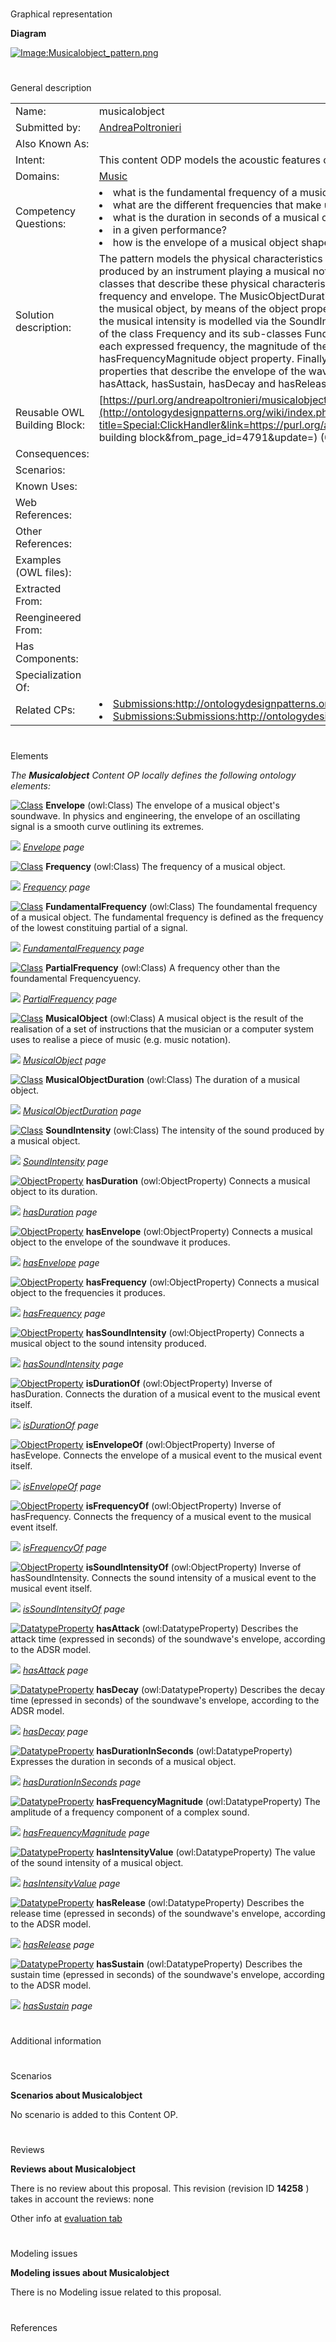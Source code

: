 # 

 Graphical representation



__Diagram__ 





[![Image:Musicalobject_pattern.png](./Musicalobject_pattern.png)](../Image/Musicalobject_pattern.png.md "Image:Musicalobject_pattern.png")





# 

 General description




|  |  |
| --- | --- |
|  Name:  |  musicalobject  |
|  Submitted by:  | [AndreaPoltronieri](../User/AndreaPoltronieri.md "User:AndreaPoltronieri")  |
|  Also Known As:  |  |
|  Intent:  |  This content ODP models the acoustic features of a music note played in a performance.  |
|  Domains:  | [Music](../Community/Music.md "Community:Music")  |
|  Competency Questions:  | <li>       what is the fundamental frequency of a musical object?      </li><li>       what are the different frequencies that make up the spectrum of a musical object?      </li><li>       what is the duration in seconds of a musical object      </li><li>       in a given performance?      </li><li>       how is the envelope of a musical object shaped?      </li> |
|  Solution description:  |  The pattern models the physical characteristics that can be extracted from the sound wave produced by an instrument playing a musical note. The MusicalObject class is connected to four classes that describe these physical characteristics, namely duration, sound intensity, frequency and envelope. The MusicObjectDuration class expresses the duration in seconds of the musical object, by means of the object property hasDurationInSeconds. In the same way, the musical intensity is modelled via the SoundIntensity class. Frequency is modelled by means of the class Frequency and its sub-classes FundamentalFrequency and PartialFrequency. For each expressed frequency, the magnitude of the frequency is also indicated using the hasFrequencyMagnitude object property. Finally, the Envelope class is connected to four object properties that describe the envelope of the waveform according to the ADSR model, namely hasAttack, hasSustain, hasDecay and hasRelease.  |
|  Reusable OWL Building Block:  | [https://purl.org/andreapoltronieri/musicalobject](http://ontologydesignpatterns.org/wiki/index.php?title=Special:ClickHandler&link=https://purl.org/andreapoltronieri/musicalobject&message=OWL building block&from_page_id=4791&update=)  (0)  |
|  Consequences:  |  |
|  Scenarios:  |  |
|  Known Uses:  |  |
|  Web References:  |  |
|  Other References:  |  |
|  Examples (OWL files):  |  |
|  Extracted From:  |  |
|  Reengineered From:  |  |
|  Has Components:  |  |
|  Specialization Of:  |  |
|  Related CPs:  | <li><a class="new" href="http://ontologydesignpatterns.org/wiki/index.php?title=Submissions:Http://ontologydesignpatterns.org/wiki/Submissions:Notepattern&amp;action=edit&amp;redlink=1" title="Submissions:Http://ontologydesignpatterns.org/wiki/Submissions:Notepattern (not yet written)">        Submissions:http://ontologydesignpatterns.org/wiki/Submissions:Notepattern       </a></li><li><a class="new" href="http://ontologydesignpatterns.org/wiki/index.php?title=Submissions:Submissions:http://ontologydesignpatterns.org/wiki/Submissions:Scorepart&amp;action=edit&amp;redlink=1" title="Submissions:Submissions:http://ontologydesignpatterns.org/wiki/Submissions:Scorepart (not yet written)">        Submissions:Submissions:http://ontologydesignpatterns.org/wiki/Submissions:Scorepart       </a></li> |



  





# 

 Elements



_The
 __Musicalobject__ 
 Content OP locally defines the following ontology elements:_ 





[![Class](./20px-Class.gif)](../Image/Class.gif.md "Class")
__Envelope__ 
 (owl:Class) The envelope of a musical object's soundwave. In physics and engineering, the envelope of an oscillating signal is a smooth curve outlining its extremes.
 
[![](./11px-ArrowRight.gif)](../Image/ArrowRight.gif.md "ArrowRight.gif")
_[Envelope](./Musicalobject/Envelope.md "Submissions:Musicalobject/Envelope") 
 page_ 



[![Class](./20px-Class.gif)](../Image/Class.gif.md "Class")
__Frequency__ 
 (owl:Class) The frequency of a musical object.
 
[![](./11px-ArrowRight.gif)](../Image/ArrowRight.gif.md "ArrowRight.gif")
_[Frequency](./Musicalobject/Frequency.md "Submissions:Musicalobject/Frequency") 
 page_ 



[![Class](./20px-Class.gif)](../Image/Class.gif.md "Class")
__FundamentalFrequency__ 
 (owl:Class) The foundamental frequency of a musical object. The fundamental frequency is defined as the frequency of the lowest constituing partial of a signal.
 
[![](./11px-ArrowRight.gif)](../Image/ArrowRight.gif.md "ArrowRight.gif")
_[FundamentalFrequency](./Musicalobject/FundamentalFrequency.md "Submissions:Musicalobject/FundamentalFrequency") 
 page_ 



[![Class](./20px-Class.gif)](../Image/Class.gif.md "Class")
__PartialFrequency__ 
 (owl:Class) A frequency other than the foundamental Frequencyuency.
 
[![](./11px-ArrowRight.gif)](../Image/ArrowRight.gif.md "ArrowRight.gif")
_[PartialFrequency](./Musicalobject/PartialFrequency.md "Submissions:Musicalobject/PartialFrequency") 
 page_ 



[![Class](./20px-Class.gif)](../Image/Class.gif.md "Class")
__MusicalObject__ 
 (owl:Class) A musical object is the result of the realisation of a set of instructions that the musician or a computer system uses to realise a piece of music (e.g. music notation).
 
[![](./11px-ArrowRight.gif)](../Image/ArrowRight.gif.md "ArrowRight.gif")
_[MusicalObject](./Musicalobject/MusicalObject.md "Submissions:Musicalobject/MusicalObject") 
 page_ 



[![Class](./20px-Class.gif)](../Image/Class.gif.md "Class")
__MusicalObjectDuration__ 
 (owl:Class) The duration of a musical object.
 
[![](./11px-ArrowRight.gif)](../Image/ArrowRight.gif.md "ArrowRight.gif")
_[MusicalObjectDuration](./Musicalobject/MusicalObjectDuration.md "Submissions:Musicalobject/MusicalObjectDuration") 
 page_ 



[![Class](./20px-Class.gif)](../Image/Class.gif.md "Class")
__SoundIntensity__ 
 (owl:Class) The intensity of the sound produced by a musical object.
 
[![](./11px-ArrowRight.gif)](../Image/ArrowRight.gif.md "ArrowRight.gif")
_[SoundIntensity](./Musicalobject/hasSoundIntensity.md "Submissions:Musicalobject/SoundIntensity") 
 page_ 



[![ObjectProperty](./20px-ObjectProperty.gif)](../Image/ObjectProperty.gif.md "ObjectProperty")
__hasDuration__ 
 (owl:ObjectProperty) Connects a musical object to its duration.
 
[![](./11px-ArrowRight.gif)](../Image/ArrowRight.gif.md "ArrowRight.gif")
_[hasDuration](./An_Ontology_Design_Pattern_for_Activity_Reasoning/hasDuration.md "Submissions:Musicalobject/hasDuration") 
 page_ 



[![ObjectProperty](./20px-ObjectProperty.gif)](../Image/ObjectProperty.gif.md "ObjectProperty")
__hasEnvelope__ 
 (owl:ObjectProperty) Connects a musical object to the envelope of the soundwave it produces.
 
[![](./11px-ArrowRight.gif)](../Image/ArrowRight.gif.md "ArrowRight.gif")
_[hasEnvelope](./Musicalobject/hasEnvelope.md "Submissions:Musicalobject/hasEnvelope") 
 page_ 



[![ObjectProperty](./20px-ObjectProperty.gif)](../Image/ObjectProperty.gif.md "ObjectProperty")
__hasFrequency__ 
 (owl:ObjectProperty) Connects a musical object to the frequencies it produces.
 
[![](./11px-ArrowRight.gif)](../Image/ArrowRight.gif.md "ArrowRight.gif")
_[hasFrequency](./Musicalobject/hasFrequency.md "Submissions:Musicalobject/hasFrequency") 
 page_ 



[![ObjectProperty](./20px-ObjectProperty.gif)](../Image/ObjectProperty.gif.md "ObjectProperty")
__hasSoundIntensity__ 
 (owl:ObjectProperty) Connects a musical object to the sound intensity produced.
 
[![](./11px-ArrowRight.gif)](../Image/ArrowRight.gif.md "ArrowRight.gif")
_[hasSoundIntensity](./Musicalobject/hasSoundIntensity.md "Submissions:Musicalobject/hasSoundIntensity") 
 page_ 



[![ObjectProperty](./20px-ObjectProperty.gif)](../Image/ObjectProperty.gif.md "ObjectProperty")
__isDurationOf__ 
 (owl:ObjectProperty) Inverse of hasDuration. Connects the duration of a musical event to the musical event itself.
 
[![](./11px-ArrowRight.gif)](../Image/ArrowRight.gif.md "ArrowRight.gif")
_[isDurationOf](./Musicalobject/isDurationOf.md "Submissions:Musicalobject/isDurationOf") 
 page_ 



[![ObjectProperty](./20px-ObjectProperty.gif)](../Image/ObjectProperty.gif.md "ObjectProperty")
__isEnvelopeOf__ 
 (owl:ObjectProperty) Inverse of hasEvelope. Connects the envelope of a musical event to the musical event itself.
 
[![](./11px-ArrowRight.gif)](../Image/ArrowRight.gif.md "ArrowRight.gif")
_[isEnvelopeOf](./Musicalobject/isEnvelopeOf.md "Submissions:Musicalobject/isEnvelopeOf") 
 page_ 



[![ObjectProperty](./20px-ObjectProperty.gif)](../Image/ObjectProperty.gif.md "ObjectProperty")
__isFrequencyOf__ 
 (owl:ObjectProperty) Inverse of hasFrequency. Connects the frequency of a musical event to the musical event itself.
 
[![](./11px-ArrowRight.gif)](../Image/ArrowRight.gif.md "ArrowRight.gif")
_[isFrequencyOf](./Musicalobject/isFrequencyOf.md "Submissions:Musicalobject/isFrequencyOf") 
 page_ 



[![ObjectProperty](./20px-ObjectProperty.gif)](../Image/ObjectProperty.gif.md "ObjectProperty")
__isSoundIntensityOf__ 
 (owl:ObjectProperty) Inverse of hasSoundIntensity. Connects the sound intensity of a musical event to the musical event itself.
 
[![](./11px-ArrowRight.gif)](../Image/ArrowRight.gif.md "ArrowRight.gif")
_[isSoundIntensityOf](./Musicalobject/isSoundIntensityOf.md "Submissions:Musicalobject/isSoundIntensityOf") 
 page_ 



[![DatatypeProperty](./20px-DatatypeProperty.gif)](../Image/DatatypeProperty.gif.md "DatatypeProperty")
__hasAttack__ 
 (owl:DatatypeProperty) Describes the attack time (expressed in seconds) of the soundwave's envelope, according to the ADSR model.
 
[![](./11px-ArrowRight.gif)](../Image/ArrowRight.gif.md "ArrowRight.gif")
_[hasAttack](./Musicalobject/hasAttack.md "Submissions:Musicalobject/hasAttack") 
 page_ 



[![DatatypeProperty](./20px-DatatypeProperty.gif)](../Image/DatatypeProperty.gif.md "DatatypeProperty")
__hasDecay__ 
 (owl:DatatypeProperty) Describes the decay time (epressed in seconds) of the soundwave's envelope, according to the ADSR model.
 
[![](./11px-ArrowRight.gif)](../Image/ArrowRight.gif.md "ArrowRight.gif")
_[hasDecay](./Musicalobject/hasDecay.md "Submissions:Musicalobject/hasDecay") 
 page_ 



[![DatatypeProperty](./20px-DatatypeProperty.gif)](../Image/DatatypeProperty.gif.md "DatatypeProperty")
__hasDurationInSeconds__ 
 (owl:DatatypeProperty) Expresses the duration in seconds of a musical object.
 
[![](./11px-ArrowRight.gif)](../Image/ArrowRight.gif.md "ArrowRight.gif")
_[hasDurationInSeconds](./Musicalobject/hasDurationInSeconds.md "Submissions:Musicalobject/hasDurationInSeconds") 
 page_ 



[![DatatypeProperty](./20px-DatatypeProperty.gif)](../Image/DatatypeProperty.gif.md "DatatypeProperty")
__hasFrequencyMagnitude__ 
 (owl:DatatypeProperty) The amplitude of a frequency component of a complex sound.
 
[![](./11px-ArrowRight.gif)](../Image/ArrowRight.gif.md "ArrowRight.gif")
_[hasFrequencyMagnitude](./Musicalobject/hasFrequencyMagnitude.md "Submissions:Musicalobject/hasFrequencyMagnitude") 
 page_ 



[![DatatypeProperty](./20px-DatatypeProperty.gif)](../Image/DatatypeProperty.gif.md "DatatypeProperty")
__hasIntensityValue__ 
 (owl:DatatypeProperty) The value of the sound intensity of a musical object.
 
[![](./11px-ArrowRight.gif)](../Image/ArrowRight.gif.md "ArrowRight.gif")
_[hasIntensityValue](./Musicalobject/hasIntensityValue.md "Submissions:Musicalobject/hasIntensityValue") 
 page_ 



[![DatatypeProperty](./20px-DatatypeProperty.gif)](../Image/DatatypeProperty.gif.md "DatatypeProperty")
__hasRelease__ 
 (owl:DatatypeProperty) Describes the release time (epressed in seconds) of the soundwave's envelope, according to the ADSR model.
 
[![](./11px-ArrowRight.gif)](../Image/ArrowRight.gif.md "ArrowRight.gif")
_[hasRelease](./Musicalobject/hasRelease.md "Submissions:Musicalobject/hasRelease") 
 page_ 



[![DatatypeProperty](./20px-DatatypeProperty.gif)](../Image/DatatypeProperty.gif.md "DatatypeProperty")
__hasSustain__ 
 (owl:DatatypeProperty) Describes the sustain time (epressed in seconds) of the soundwave's envelope, according to the ADSR model.
 
[![](./11px-ArrowRight.gif)](../Image/ArrowRight.gif.md "ArrowRight.gif")
_[hasSustain](./Musicalobject/hasSustain.md "Submissions:Musicalobject/hasSustain") 
 page_ 


# 

 Additional information



# 

 Scenarios




__Scenarios about Musicalobject__ 


 No scenario is added to this Content OP.
 




# 

 Reviews




__Reviews about Musicalobject__ 


 There is no review about this proposal.
This revision (revision ID
 __14258__ 
 ) takes in account the reviews: none
 



 Other info at
 [evaluation tab](http://ontologydesignpatterns.org/wiki/index.php?title=Submissions:Musicalobject&action=evaluation "http://ontologydesignpatterns.org/wiki/index.php?title=Submissions:Musicalobject&action=evaluation") 





  





# 

 Modeling issues




__Modeling issues about Musicalobject__ 


 There is no Modeling issue related to this proposal.
 




  





# 

 References